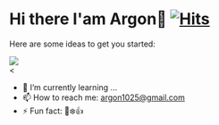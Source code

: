<!--
- 👯 I’m looking to collaborate on ...
- 🤔 I’m looking for help with ...
- 💬 Ask me about ...
- 😄 Pronouns: ...
- 🔭 I’m currently working on ...
-->
# Hi there I'am Argon👋 [![Hits](https://hits.seeyoufarm.com/api/count/incr/badge.svg?url=https%3A%2F%2Fargon1025.github.io&count_bg=%231D1D1D&title_bg=%23252525&icon=github.svg&icon_color=%23E7E7E7&title=TechBlog&edge_flat=true)](https://argon1025.github.io/)
Here are some ideas to get you started:

<img src="https://github-readme-stats.vercel.app/api?username=argon1025"></br><
- 🌱 I’m currently learning ...
- 📫 How to reach me: argon1025@gmail.com
- ⚡ Fun fact: 🐶❄️👍
